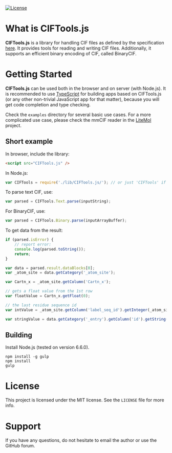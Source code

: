 [![License](https://img.shields.io/badge/License-MIT-blue.svg?style=flat)](https://github.com/dsehnal/CIFTools.js/blob/master/LICENSE)

What is CIFTools.js
=======

**CIFTools.js** is a library for handling CIF files as defined by the specification
[here](http://www.iucr.org/resources/cif/spec/version1.1/cifsyntax).
It provides tools for reading and writing CIF files. Additionally, it supports an efficient
binary encoding of CIF, called BinaryCIF.

Getting Started
========

**CIFTools.js** can be used both in the browser and on server (with Node.js). 
It is recommended to use [TypeScript](http://www.typescriptlang.org/) for building apps based 
on CIFTools.js (or any other non-trivial JavaScript app for that matter), 
because you will get code completion and type checking.

Check the `examples` directory for several basic use cases. For a more complicated use
case, please check the mmCIF reader in the [LiteMol](https://github.com/dsehnal/LiteMol) project.

Short example
--------

In browser, include the library:

```HTML
<script src="CIFTools.js" />
```

In Node.js:

```JavaScript
var CIFTools = require('./lib/CIFTools.js/'); // or just 'CIFTools' if you place it in the /node_modules directory. 
```

To parse text CIF, use:

```JavaScript
var parsed = CIFTools.Text.parse(inputString);
```

For BinaryCIF, use:

```JavaScript
var parsed = CIFTools.Binary.parse(inputArrayBuffer);
```

To get data from the result:

```JavaScript
if (parsed.isError) {
    // report error:
    console.log(parsed.toString());
    return;
}

var data = parsed.result.dataBlocks[0];
var _atom_site = data.getCategory('_atom_site');

var Cartn_x = _atom_site.getColumn('Cartn_x');

// gets a float value from the 1st row
var floatValue = Cartn_x.getFloat(0);

// the last residue sequence id
var intValue = _atom_site.getColumn('label_seq_id').getInteger(_atom_site.rowCount - 1);

var stringValue = data.getCategory('_entry').getColumn('id').getString(0);
```

Building
--------

Install Node.js (tested on version 6.6.0).

    npm install -g gulp
    npm install
    gulp

License
=======

This project is licensed under the MIT license. See the `LICENSE` file for more info.

Support
=======

If you have any questions, do not hesitate to email the author or use the GitHub forum. 
